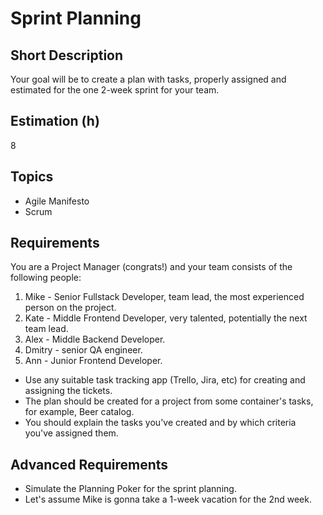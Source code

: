 # Sprint Planning

## Short Description

Your goal will be to create a plan with tasks, properly assigned and estimated for the one 2-week sprint for your team.

## Estimation (h)

8

## Topics

* Agile Manifesto
* Scrum

## Requirements

You are a Project Manager (congrats!) and your team consists of the following people:

1. Mike - Senior Fullstack Developer, team lead, the most experienced person on the project.
2. Kate - Middle Frontend Developer, very talented, potentially the next team lead.
3. Alex - Middle Backend Developer.
4. Dmitry - senior QA engineer.
5. Ann - Junior Frontend Developer.

* Use any suitable task tracking app (Trello, Jira, etc) for creating and assigning the tickets.
* The plan should be created for a project from some container's tasks, for example, Beer catalog.
* You should explain the tasks you've created and by which criteria you've assigned them.

## Advanced Requirements

* Simulate the Planning Poker for the sprint planning.
* Let's assume Mike is gonna take a 1-week vacation for the 2nd week.
